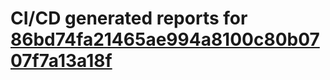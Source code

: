 # CI/CD generated reports for [86bd74fa21465ae994a8100c80b0707f7a13a18f](https://github.com/hydephp/develop/commit/86bd74fa21465ae994a8100c80b0707f7a13a18f)
